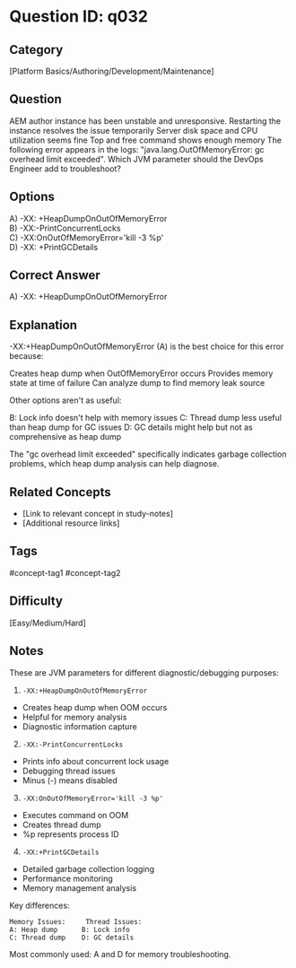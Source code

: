 # Question ID: q032

## Category
[Platform Basics/Authoring/Development/Maintenance]

## Question
AEM author instance has been unstable and unresponsive.
Restarting the instance resolves the issue temporarily
Server disk space and CPU utilization seems fine Top and free command shows enough memory
The following error appears in the logs: "java.lang.OutOfMemoryError: gc overhead limit exceeded".
Which JVM parameter should the DevOps Engineer add to troubleshoot?

## Options
A) -XX: +HeapDumpOnOutOfMemoryError  <br /> 
B) -XX:-PrintConcurrentLocks <br /> 
C) -XX:OnOutOfMemoryError='kill -3 %p'  <br /> 
D) -XX: +PrintGCDetails  <br /> 

## Correct Answer
A) -XX: +HeapDumpOnOutOfMemoryError

## Explanation
-XX:+HeapDumpOnOutOfMemoryError (A) is the best choice for this error because:

Creates heap dump when OutOfMemoryError occurs
Provides memory state at time of failure
Can analyze dump to find memory leak source

Other options aren't as useful:

B: Lock info doesn't help with memory issues
C: Thread dump less useful than heap dump for GC issues
D: GC details might help but not as comprehensive as heap dump

The "gc overhead limit exceeded" specifically indicates garbage collection problems, which heap dump analysis can help diagnose.

## Related Concepts
- [Link to relevant concept in study-notes]
- [Additional resource links]

## Tags
#concept-tag1 #concept-tag2

## Difficulty
[Easy/Medium/Hard]

## Notes
These are JVM parameters for different diagnostic/debugging purposes:

1. `-XX:+HeapDumpOnOutOfMemoryError`
- Creates heap dump when OOM occurs
- Helpful for memory analysis
- Diagnostic information capture

2. `-XX:-PrintConcurrentLocks`
- Prints info about concurrent lock usage
- Debugging thread issues
- Minus (-) means disabled

3. `-XX:OnOutOfMemoryError='kill -3 %p'`
- Executes command on OOM
- Creates thread dump
- %p represents process ID

4. `-XX:+PrintGCDetails`
- Detailed garbage collection logging
- Performance monitoring
- Memory management analysis

Key differences:
```
Memory Issues:     Thread Issues:
A: Heap dump      B: Lock info
C: Thread dump    D: GC details
```

Most commonly used: A and D for memory troubleshooting.
